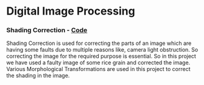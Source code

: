 # Digital Image Processing

### Shading Correction - [Code](https://github.com/ankit-kaushal/Digital-Image-Processing/tree/main/Shading%20Correction)
Shading Correction is used for correcting the parts of an image which are having some faults due to multiple reasons like, camera light obstruction. So correcting the image for the required purpose is essential. So in this project we have used a faulty image of some rice grain and corrected the image. Various Morphological Transformations are used in this project to correct the shading in the image.
